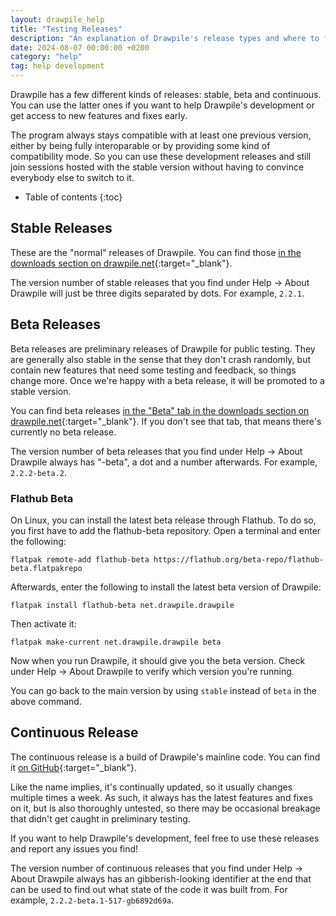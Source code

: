 ```yaml
---
layout: drawpile_help
title: "Testing Releases"
description: "An explanation of Drawpile's release types and where to find them."
date: 2024-08-07 00:00:00 +0200
category: "help"
tag: help development
---
```


Drawpile has a few different kinds of releases: stable, beta and continuous. You can use the latter ones if you want to help Drawpile's development or get access to new features and fixes early.

The program always stays compatible with at least one previous version, either by being fully interoparable or by providing some kind of compatibility mode. So you can use these development releases and still join sessions hosted with the stable version without having to convince everybody else to switch to it.

* Table of contents
{:toc}

## Stable Releases

These are the "normal" releases of Drawpile. You can find those [in the downloads section on drawpile.net](https://drawpile.net/download/){:target="_blank"}.

The version number of stable releases that you find under Help → About Drawpile will just be three digits separated by dots. For example, `2.2.1`.

## Beta Releases

Beta releases are preliminary releases of Drawpile for public testing. They are generally also stable in the sense that they don't crash randomly, but contain new features that need some testing and feedback, so things change more. Once we're happy with a beta release, it will be promoted to a stable version.

You can find beta releases [in the "Beta" tab in the downloads section on drawpile.net](https://drawpile.net/download/#Beta){:target="_blank"}. If you don't see that tab, that means there's currently no beta release.

The version number of beta releases that you find under Help → About Drawpile always has "-beta", a dot and a number afterwards. For example, `2.2.2-beta.2`.

### Flathub Beta

On Linux, you can install the latest beta release through Flathub. To do so, you first have to add the flathub-beta repository. Open a terminal and enter the following:

```
flatpak remote-add flathub-beta https://flathub.org/beta-repo/flathub-beta.flatpakrepo
```

Afterwards, enter the following to install the latest beta version of Drawpile:

```
flatpak install flathub-beta net.drawpile.drawpile
```

Then activate it:

```
flatpak make-current net.drawpile.drawpile beta
```

Now when you run Drawpile, it should give you the beta version. Check under Help → About Drawpile to verify which version you're running.

You can go back to the main version by using `stable` instead of `beta` in the above command.

## Continuous Release

The continuous release is a build of Drawpile's mainline code. You can find it [on GitHub](https://github.com/drawpile/Drawpile/releases/tag/continuous){:target="_blank"}.

Like the name implies, it's continually updated, so it usually changes multiple times a week. As such, it always has the latest features and fixes on it, but is also thoroughly untested, so there may be occasional breakage that didn't get caught in preliminary testing.

If you want to help Drawpile's development, feel free to use these releases and report any issues you find!

The version number of continuous releases that you find under Help → About Drawpile always has an gibberish-looking identifier at the end that can be used to find out what state of the code it was built from. For example, `2.2.2-beta.1-517-gb6892d69a`.
